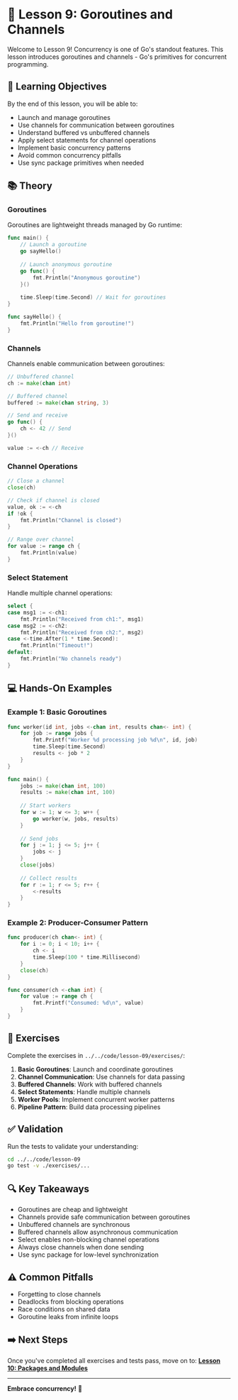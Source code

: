 # 📘 Lesson 9: Goroutines and Channels

Welcome to Lesson 9! Concurrency is one of Go's standout features. This lesson introduces goroutines and channels - Go's primitives for concurrent programming.

## 🎯 Learning Objectives

By the end of this lesson, you will be able to:
- Launch and manage goroutines
- Use channels for communication between goroutines
- Understand buffered vs unbuffered channels
- Apply select statements for channel operations
- Implement basic concurrency patterns
- Avoid common concurrency pitfalls
- Use sync package primitives when needed

## 📚 Theory

### Goroutines

Goroutines are lightweight threads managed by Go runtime:

```go
func main() {
    // Launch a goroutine
    go sayHello()
    
    // Launch anonymous goroutine
    go func() {
        fmt.Println("Anonymous goroutine")
    }()
    
    time.Sleep(time.Second) // Wait for goroutines
}

func sayHello() {
    fmt.Println("Hello from goroutine!")
}
```

### Channels

Channels enable communication between goroutines:

```go
// Unbuffered channel
ch := make(chan int)

// Buffered channel
buffered := make(chan string, 3)

// Send and receive
go func() {
    ch <- 42 // Send
}()

value := <-ch // Receive
```

### Channel Operations

```go
// Close a channel
close(ch)

// Check if channel is closed
value, ok := <-ch
if !ok {
    fmt.Println("Channel is closed")
}

// Range over channel
for value := range ch {
    fmt.Println(value)
}
```

### Select Statement

Handle multiple channel operations:

```go
select {
case msg1 := <-ch1:
    fmt.Println("Received from ch1:", msg1)
case msg2 := <-ch2:
    fmt.Println("Received from ch2:", msg2)
case <-time.After(1 * time.Second):
    fmt.Println("Timeout!")
default:
    fmt.Println("No channels ready")
}
```

## 💻 Hands-On Examples

### Example 1: Basic Goroutines
```go
func worker(id int, jobs <-chan int, results chan<- int) {
    for job := range jobs {
        fmt.Printf("Worker %d processing job %d\n", id, job)
        time.Sleep(time.Second)
        results <- job * 2
    }
}

func main() {
    jobs := make(chan int, 100)
    results := make(chan int, 100)
    
    // Start workers
    for w := 1; w <= 3; w++ {
        go worker(w, jobs, results)
    }
    
    // Send jobs
    for j := 1; j <= 5; j++ {
        jobs <- j
    }
    close(jobs)
    
    // Collect results
    for r := 1; r <= 5; r++ {
        <-results
    }
}
```

### Example 2: Producer-Consumer Pattern
```go
func producer(ch chan<- int) {
    for i := 0; i < 10; i++ {
        ch <- i
        time.Sleep(100 * time.Millisecond)
    }
    close(ch)
}

func consumer(ch <-chan int) {
    for value := range ch {
        fmt.Printf("Consumed: %d\n", value)
    }
}
```

## 🧪 Exercises

Complete the exercises in `../../code/lesson-09/exercises/`:

1. **Basic Goroutines**: Launch and coordinate goroutines
2. **Channel Communication**: Use channels for data passing
3. **Buffered Channels**: Work with buffered channels
4. **Select Statements**: Handle multiple channels
5. **Worker Pools**: Implement concurrent worker patterns
6. **Pipeline Pattern**: Build data processing pipelines

## ✅ Validation

Run the tests to validate your understanding:

```bash
cd ../../code/lesson-09
go test -v ./exercises/...
```

## 🔍 Key Takeaways

- Goroutines are cheap and lightweight
- Channels provide safe communication between goroutines
- Unbuffered channels are synchronous
- Buffered channels allow asynchronous communication
- Select enables non-blocking channel operations
- Always close channels when done sending
- Use sync package for low-level synchronization

## ⚠️ Common Pitfalls

- Forgetting to close channels
- Deadlocks from blocking operations
- Race conditions on shared data
- Goroutine leaks from infinite loops

## ➡️ Next Steps

Once you've completed all exercises and tests pass, move on to:
**[Lesson 10: Packages and Modules](../lesson-10/README.md)**

---

**Embrace concurrency!** 🚀
